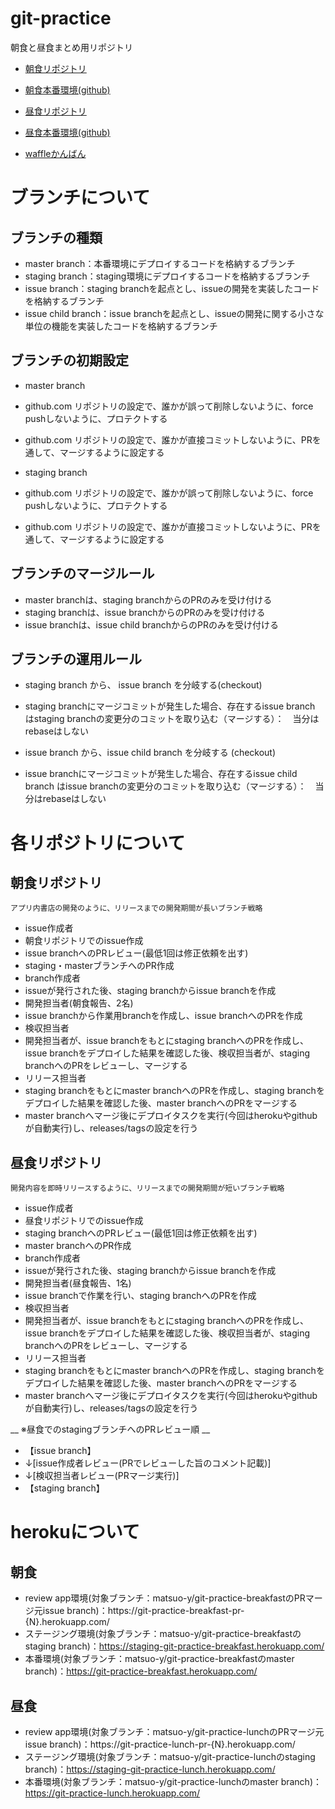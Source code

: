 # git-practice
朝食と昼食まとめ用リポジトリ

- [朝食リポジトリ](https://github.com/matsuo-y/git-practice-breakfast)
- [朝食本番環境(github)](https://matsuo-y.github.io/git-practice-breakfast/)
- [昼食リポジトリ](https://github.com/matsuo-y/git-practice-lunch)
- [昼食本番環境(github)](https://matsuo-y.github.io/git-practice-lunch/)

- [waffleかんばん](https://waffle.io/matsuo-y/git-practice)

# ブランチについて

## ブランチの種類

- master branch：本番環境にデプロイするコードを格納するブランチ
- staging branch：staging環境にデプロイするコードを格納するブランチ
- issue branch：staging branchを起点とし、issueの開発を実装したコードを格納するブランチ
- issue child branch：issue branchを起点とし、issueの開発に関する小さな単位の機能を実装したコードを格納するブランチ

## ブランチの初期設定

- master branch
 - github.com リポジトリの設定で、誰かが誤って削除しないように、force pushしないように、プロテクトする
 - github.com リポジトリの設定で、誰かが直接コミットしないように、PRを通して、マージするように設定する

- staging branch
 - github.com リポジトリの設定で、誰かが誤って削除しないように、force pushしないように、プロテクトする
 - github.com リポジトリの設定で、誰かが直接コミットしないように、PRを通して、マージするように設定する

## ブランチのマージルール
- master branchは、staging branchからのPRのみを受け付ける
- staging branchは、issue branchからのPRのみを受け付ける
- issue branchは、issue child branchからのPRのみを受け付ける

## ブランチの運用ルール
- staging branch から、 issue branch を分岐する(checkout)
- staging branchにマージコミットが発生した場合、存在するissue branch はstaging branchの変更分のコミットを取り込む（マージする）：　当分はrebaseはしない

- issue branch から、issue child branch を分岐する (checkout)
- issue branchにマージコミットが発生した場合、存在するissue child branch はissue branchの変更分のコミットを取り込む（マージする）：　当分はrebaseはしない

# 各リポジトリについて

## 朝食リポジトリ
`アプリ内書店の開発のように、リリースまでの開発期間が長いブランチ戦略`
- issue作成者
 - 朝食リポジトリでのissue作成
 - issue branchへのPRレビュー(最低1回は修正依頼を出す)
 - staging・masterブランチへのPR作成
- branch作成者
 - issueが発行された後、staging branchからissue branchを作成
- 開発担当者(朝食報告、2名)
 - issue branchから作業用branchを作成し、issue branchへのPRを作成
- 検収担当者
 - 開発担当者が、issue branchをもとにstaging branchへのPRを作成し、issue branchをデプロイした結果を確認した後、検収担当者が、staging branchへのPRをレビューし、マージする
- リリース担当者
 - staging branchをもとにmaster branchへのPRを作成し、staging branchをデプロイした結果を確認した後、master branchへのPRをマージする
 - master branchへマージ後にデプロイタスクを実行(今回はherokuやgithubが自動実行)し、releases/tagsの設定を行う

## 昼食リポジトリ
`開発内容を即時リリースするように、リリースまでの開発期間が短いブランチ戦略`
- issue作成者
 - 昼食リポジトリでのissue作成
 - staging branchへのPRレビュー(最低1回は修正依頼を出す)
 - master branchへのPR作成
- branch作成者
 - issueが発行された後、staging branchからissue branchを作成
- 開発担当者(昼食報告、1名)
 - issue branchで作業を行い、staging branchへのPRを作成
- 検収担当者
 - 開発担当者が、issue branchをもとにstaging branchへのPRを作成し、issue branchをデプロイした結果を確認した後、検収担当者が、staging branchへのPRをレビューし、マージする
- リリース担当者
 - staging branchをもとにmaster branchへのPRを作成し、staging branchをデプロイした結果を確認した後、master branchへのPRをマージする
 - master branchへマージ後にデプロイタスクを実行(今回はherokuやgithubが自動実行)し、releases/tagsの設定を行う

__ ※昼食でのstagingブランチへのPRレビュー順 __

- 【issue branch】
 - ↓[issue作成者レビュー(PRでレビューした旨のコメント記載)]
 - ↓[検収担当者レビュー(PRマージ実行)]
- 【staging branch】

# herokuについて

## 朝食

- review app環境(対象ブランチ：matsuo-y/git-practice-breakfastのPRマージ元issue branch)：https://git-practice-breakfast-pr-{N}.herokuapp.com/
- ステージング環境(対象ブランチ：matsuo-y/git-practice-breakfastのstaging branch)：https://staging-git-practice-breakfast.herokuapp.com/
- 本番環境(対象ブランチ：matsuo-y/git-practice-breakfastのmaster branch)：https://git-practice-breakfast.herokuapp.com/

## 昼食

- review app環境(対象ブランチ：matsuo-y/git-practice-lunchのPRマージ元issue branch)：https://git-practice-lunch-pr-{N}.herokuapp.com/
- ステージング環境(対象ブランチ：matsuo-y/git-practice-lunchのstaging branch)：https://staging-git-practice-lunch.herokuapp.com/
- 本番環境(対象ブランチ：matsuo-y/git-practice-lunchのmaster branch)：https://git-practice-lunch.herokuapp.com/
